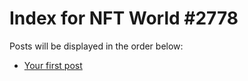 # Index for NFT World #2778
Posts will be displayed in the order below:

- [Your first post](./001-first.md)

